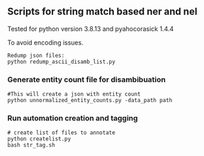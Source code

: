 ## Scripts for string match based ner and nel
Tested for python version 3.8.13 and pyahocorasick 1.4.4


To avoid encoding issues.
```
Redump json files: 
python redump_ascii_disamb_list.py
```

### Generate entity count file for disambibuation
```
#This will create a json with entity count
python unnormalized_entity_counts.py -data_path path
```

### Run automation creation and tagging
```
# create list of files to annotate
python createlist.py
bash str_tag.sh
```
